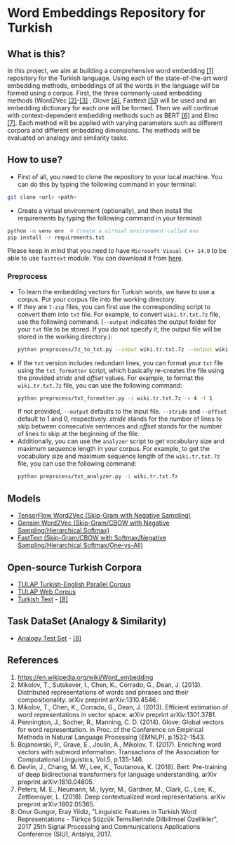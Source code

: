 # Word Embeddings Repository for Turkish

## What is this?

In this project, we aim at building a comprehensive word embedding [\[1\]](https://en.wikipedia.org/wiki/Word_embedding) repository for the Turkish language. Using each of the state-of-the-art word embedding methods, embeddings of all the words in the language will be formed using a corpus. First, the three commonly-used embedding methods (Word2Vec [\[2\]](https://arxiv.org/abs/1310.4546)-[\[3\]](https://arxiv.org/abs/1301.3781) , Glove [\[4\]](https://nlp.stanford.edu/pubs/glove.pdf), Fasttext [\[5\]](https://arxiv.org/abs/1607.04606)) will be used and an embedding dictionary for each one will be formed. Then we will continue with context-dependent embedding methods such as BERT [\[6\]](https://arxiv.org/abs/1810.04805) and Elmo [\[7\]](https://arxiv.org/abs/1802.05365). Each method will be applied with varying parameters such as different corpora and different embedding dimensions. The methods will be evaluated on analogy and similarity tasks.

## How to use?
* First of all, you need to clone the repository to your local machine. You can do this by typing the following command in your terminal:
```bash
git clone <url> <path>
```
* Create a virtual environment (optionally), and then install the requirements by typing the following command in your terminal:
```bash
python -m venv env  # Create a virtual environment called env
pip install -r requirements.txt
```
Please keep in mind that you need to have `Microsoft Visual C++ 14.0` to be able to use `fasttext` module. You can download it from [here](https://visualstudio.microsoft.com/visual-cpp-build-tools/).
### Preprocess
* To learn the embedding vectors for Turkish words, we have to use a corpus. Put your corpus file into the working directory. 
* If they are `7-zip` files, you can first use the corresponding script to convert them into `txt` file. For example, to convert `wiki.tr.txt.7z` file, use the following command. (`--output` indicates the output folder for your `txt` file to be stored. If you do not specify it, the output file will be stored in the working directory.):
    ```bash
    python preprocess/7z_to_txt.py --input wiki.tr.txt.7z --output wiki.tr.txt
    ```
* If the `txt` version includes redundant lines, you can format your `txt` file using the `txt_formatter` script, which basically re-creates the file using the provided _stride_ and _offset_ values. For example, to format the `wiki.tr.txt.7z` file, you can use the following command:
    ```bash
    python preprocess/txt_formatter.py -i wiki.tr.txt.7z -s 4 -f 1 
    ```
    If not provided, `--output` defaults to the input file. `--stride` and `--offset` default to 1 and 0, respectively. _stride_ stands for the number of lines to skip between consecutive sentences and _offset_ stands for the number of lines to skip at the beginning of the file.
* Additionally, you can use the `analyzer` script to get vocabulary size and maximum sequence length in your corpus. For example, to get the vocabulary size and maximum sequence length of the `wiki.tr.txt.7z` file, you can use the following command:
    ```bash
    python preprocess/txt_analyzer.py -i wiki.tr.txt.7z
    ```

## Models
* [TensorFlow Word2Vec (Skip-Gram with Negative Sampling)](https://github.com/Turkish-Word-Embeddings/Word-Embeddings-Repository-for-Turkish/blob/main/word2vec/tf_w2v.ipynb) 
* [Gensim Word2Vec (Skip-Gram/CBOW with Negative Sampling/Hierarchical Softmax)](https://github.com/Turkish-Word-Embeddings/Word-Embeddings-Repository-for-Turkish/blob/main/word2vec/gensim_w2v.ipynb) 
* [FastText (Skip-Gram/CBOW with Softmax/Negative Sampling/Hierarchical Softmax/One-vs-All)](https://github.com/Turkish-Word-Embeddings/Word-Embeddings-Repository-for-Turkish/blob/main/fasttext/fasttext.ipynb)


## Open-source Turkish Corpora
* [TULAP Turkish-English Parallel Corpus](https://tulap.cmpe.boun.edu.tr/repository/xmlui/handle/20.500.12913/19)
* [TULAP Web Corpus](https://tulap.cmpe.boun.edu.tr/repository/xmlui/handle/20.500.12913/16)
* [Turkish Text](https://github.com/onurgu/linguistic-features-in-turkish-word-representations/releases/tag/v1.0) - [\[8\]](https://www.cmpe.boun.edu.tr/~onurgu/publication/gungor-2017-linguistic/gungor-2017-linguistic.pdf)

## Task DataSet (Analogy & Similarity)
* [Analogy Test Set](https://github.com/onurgu/linguistic-features-in-turkish-word-representations/releases/tag/v1.0) - [\[8\]](https://www.cmpe.boun.edu.tr/~onurgu/publication/gungor-2017-linguistic/gungor-2017-linguistic.pdf)

## References
1. https://en.wikipedia.org/wiki/Word_embedding
2. Mikolov, T., Sutskever, I., Chen, K., Corrado, G., Dean, J. (2013). Distributed representations of words and phrases and their compositionality. arXiv preprint arXiv:1310.4546.
3. Mikolov, T., Chen, K., Corrado, G., Dean, J. (2013). Efficient estimation of word representations in vector space. arXiv preprint arXiv:1301.3781.
4. Pennington, J., Socher, R., Manning, C. D. (2014). Glove: Global vectors for word representation. In Proc. of the Conference on Empirical Methods in Natural Language Processing (EMNLP), p.1532-1543.
5. Bojanowski, P., Grave, E., Joulin, A., Mikolov, T. (2017). Enriching word vectors with subword information. Transactions of the Association for Computational Linguistics, Vol.5, p.135-146.
6. Devlin, J., Chang, M. W., Lee, K., Toutanova, K. (2018). Bert: Pre-training of deep bidirectional transformers for language understanding. arXiv preprint arXiv:1810.04805.
7. Peters, M. E., Neumann, M., Iyyer, M., Gardner, M., Clark, C., Lee, K., Zettlemoyer, L. (2018). Deep contextualized word representations. arXiv preprint arXiv:1802.05365.
8. Onur Gungor, Eray Yildiz, "Linguistic Features in Turkish Word Representations - Türkçe Sözcük Temsillerinde Dilbilimsel Özellikler", 2017 25th Signal Processing and Communications Applications Conference (SIU), Antalya, 2017.
